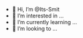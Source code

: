 - 👋 Hi, I’m @Its-Smit
- 👀 I’m interested in ...
- 🌱 I’m currently learning ...
- 💞️ I’m looking to ...

<!---
Its-Smit/Its-Smit is a ✨ special ✨ repository because its `README.md` (this file) appears on your GitHub profile.
You can click the Preview link to take a look at your changes.
--->
